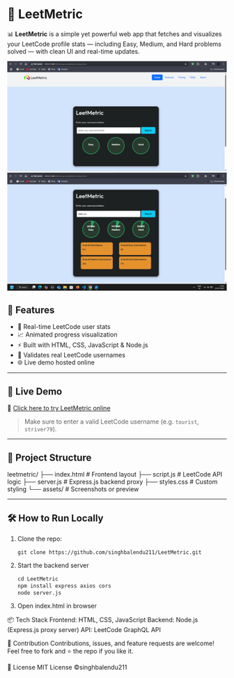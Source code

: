 # 🚀 LeetMetric

📊 **LeetMetric** is a simple yet powerful web app that fetches and visualizes your LeetCode profile stats — including Easy, Medium, and Hard problems solved — with clean UI and real-time updates.

![LeetMetric Demo](assets/preview1.png)
![LeetMetric Demo](assets/preview2.png)

## 🌟 Features

- 🎯 Real-time LeetCode user stats
- 📈 Animated progress visualization
- ⚡ Built with HTML, CSS, JavaScript & Node.js
- 🔐 Validates real LeetCode usernames
- 🌐 Live demo hosted online

---

## 🔴 Live Demo

🔗 [Click here to try LeetMetric online](https://yourusername.github.io/LeetMetric)

> Make sure to enter a valid LeetCode username (e.g. `tourist`, `striver79`).

---

## 📂 Project Structure
leetmetric/
├── index.html # Frontend layout
├── script.js # LeetCode API logic
├── server.js # Express.js backend proxy
├── styles.css # Custom styling
└── assets/ # Screenshots or preview 



---

## 🛠️ How to Run Locally

1. Clone the repo:
   ```
   git clone https://github.com/singhbalendu211/LeetMetric.git
   ```
2. Start the backend server
   ```
   cd LeetMetric
   npm install express axios cors
   node server.js
   ```
3. Open index.html in browser

📦 Tech Stack
Frontend: HTML, CSS, JavaScript
Backend: Node.js (Express.js proxy server)
API: LeetCode GraphQL API

🙌 Contribution
Contributions, issues, and feature requests are welcome!
Feel free to fork and ⭐ the repo if you like it.

📄 License
MIT License ©singhbalendu211
   




